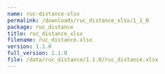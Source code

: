 ```yaml
---
name: ruc-distance-xlsx
permalink: /downloads/ruc_distance_xlsx/1_1_0
package: ruc_distance
title: ruc_distance_xlsx
filename: ruc_distance.xlsx
version: 1.1.0
full_version: 1.1.0
file: /data/ruc_distance/1.1.0/ruc_distance.xlsx
---
```

